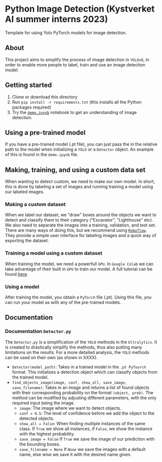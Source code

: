 # Python Image Detection (Kystverket AI summer interns 2023)
Template for using Yolo PyTorch models for image detection. 
## About
This project aims to simplify the process of image detection in `YOLOv8`, in order to enable more people to label, train and use an image detection model.
## Getting started
1. Clone or download this directory
2. Run `pip install -r requirements.txt` (this installs all the Python packages required)
3. Try the [`demo.ipynb`](vg.no) notebook to get an understanding of image detection.

## Using a pre-trained model
If you have a pre-trained model (.pt file), you can just pass the in the relative path to the model when initializing a `YOLO` or a `Detector` object. An example of this is found in the `demo.ipynb` file.

## Making, training, and using a custom data set
When wanting to detect custom, we need to make our own model. In short, this is done by labeling a set of images and running training a model using our labeled images.

### Making a custom dataset
When we label our dataset, we "draw" boxes around the objects we want to detect and classify them to their category ("Excavator", "Lighthouse" etc). We also need to separate the images into a training, validation, and test set. There are many ways of doing this, but we recommend using [`Roboflow`](https://blog.roboflow.com/getting-started-with-roboflow/). They provide a simple user interface for labeling images and a quick way of exporting the dataset.
### Training a model using a custom dataset
When training the model, we need a powerfull `GPU`. In `Google Colab` we can take advantage of their built in `GPU` to train our model. A full tutorial can be found [here](https://colab.research.google.com/drive/1GLWpHQ8mNH1Mfj1RJzq4046cb_qbuInI?usp=sharing).
### Using a model 
After training the model, you obtain a `PyTorch` file (.pt). Using this file, you can run your model as with any of the pre-trained models.


## Documentation
### Documentation `Detector.py`
The `Detector.py` is a simplification of the `YOLO` methods in the `Ultralytics`. It is created to drastically simplify the methods, thus also putting many limitations on the results. For a more detailed analysis, the `YOLO` methods can be used on their own (as shown in XXXX).

- `Detector(model_path)`: Takes in a trained model in the `.pt PyTourch` format. This initializes a detection object which can classify objects from the trained model.
- `find_objects_image(image, conf, show_all, save_image, save_filename)`: Takes in an image and returns a list of found objects with their corresponding probability on the format `(object, prob)`. The method can be modified by adjusting different parameters, with the only required input being the image.
    - `image`: The image where we want to detect objects.
    - `conf = 0.5`: The level of confidence before we add the object to the detected objects.
    - `show_all = False`: When finding multiple instances of the same class. If `True` we show all instances, if `False`, we show the instance with the highest probability.
    - `save_image = False` If `True` we save the image of our prediction with the bounding boxes.
    - `save_filename = None` If `None` we save the images with a default name, else wise we save it with the desired name given.
      
